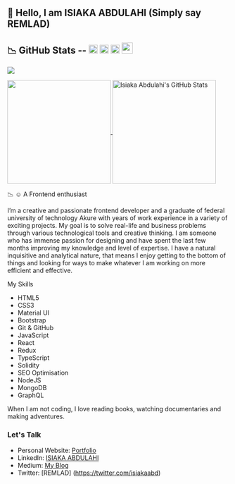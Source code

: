 ## 👋 Hello, I am ISIAKA ABDULAHI (Simply say REMLAD)

##	&#x1F4C9; GitHub Stats -- [<img src='https://cdn.jsdelivr.net/npm/simple-icons@3.0.1/icons/linkedin.svg' alt='linkedin' height='20'>](https://www.linkedin.com/in/isiaka-abdulahi-1bb16514a/) [<img src='https://cdn.jsdelivr.net/npm/simple-icons@3.0.1/icons/instagram.svg' alt='instagram' height='20'>](https://www.instagram.com/isiakaabd/?hl=en/) [<img src='https://cdn.jsdelivr.net/npm/simple-icons@3.0.1/icons/twitter.svg' alt='twitter' height='20'>](https://twitter.com/isiakaabd) [<img src='https://cdn.jsdelivr.net/npm/simple-icons@3.0.1/icons/dev-dot-to.svg' alt='website' height='25'>](https://dev.to/isiakaabd)

![](https://visitor-badge.laobi.icu/badge?page_id=isiakaabd)

<a href="https://github.com/isiakaabd/isiakaabd">
  <img height="235px" align="center" src="https://github-readme-stats.vercel.app/api/top-langs/?username=isiakaabd&hide=java&title_color=ffffff&text_color=c9cacc&icon_color=2bbc8a&bg_color=1d1f21" />
</a>
<a href="https://github.com/isiakaabd/isiakaabd">
  <img height="235px" align="center" src="https://github-readme-stats.vercel.app/api?username=isiakaabd&show_icons=true&line_height=27&count_private=true&title_color=ffffff&text_color=c9cacc&icon_color=2bbc8a&bg_color=1d1f21" alt="Isiaka Abdulahi's GitHub Stats" />
</a>  

&#x1F4C9;
&#x263A; A Frontend enthusiast



I’m a  creative and passionate frontend developer and a graduate of federal university of technology Akure with years of work experience in a variety of exciting projects. My goal is to solve real-life and business problems through various technological tools and creative thinking. 
I am someone who has immense passion for designing and have spent the last few months improving my knowledge and level of expertise. 
I have a natural inquisitive and analytical nature, that means I enjoy getting to the bottom of things and looking for ways to make whatever I am working on more efficient and effective.


My Skills
- HTML5
- CSS3
- Material UI
- Bootstrap
- Git & GitHub
- JavaScript
- React
- Redux
- TypeScript
- Solidity 
- SEO Optimisation
- NodeJS
- MongoDB
- GraphQL

When I am not coding, I love reading books, watching documentaries and making adventures. 

### Let's Talk
* Personal Website: [Portfolio ](https://abdulahi.netlify.app/)
* LinkedIn: [ISIAKA ABDULAHI](https://www.linkedin.com/in/isiakaabd/)
* Medium: [My Blog](https://dev.to/isiakaabd)
* Twitter: [REMLAD] (https://twitter.com/isiakaabd)

